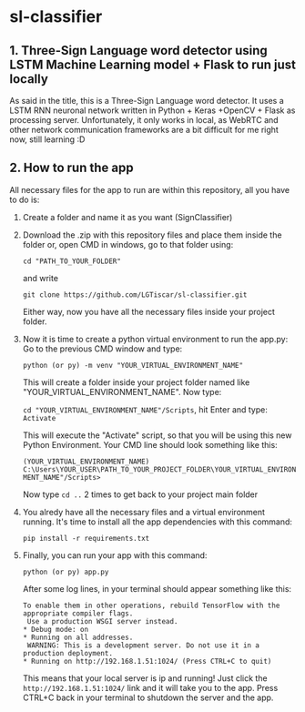 # sl-classifier
## 1. Three-Sign Language word detector using LSTM Machine Learning model + Flask to run just locally

As said in the title, this is a Three-Sign Language word detector. It uses a LSTM RNN neuronal network written in Python + Keras +OpenCV + Flask as processing server. Unfortunately,
it only works in local, as WebRTC and other network communication frameworks are a bit difficult for me right now, still learning :D

## 2. How to run the app

All necessary files for the app to run are within this repository, all you have to do is:

1. Create a folder and name it as you want (SignClassifier)
2. Download the .zip with this repository files and place them inside the folder or, open CMD in windows, go to that folder using:

    `cd "PATH_TO_YOUR_FOLDER"`

    and write 

    `git clone https://github.com/LGTiscar/sl-classifier.git`

    Either way, now you have all the necessary files inside your project folder.

3. Now it is time to create a python virtual environment to run the app.py: Go to the previous CMD window and type: 

    `python (or py) -m venv "YOUR_VIRTUAL_ENVIRONMENT_NAME"`

    This will create a folder inside your project folder named like "YOUR_VIRTUAL_ENVIRONMENT_NAME". Now type:

    `cd "YOUR_VIRTUAL_ENVIRONMENT_NAME"/Scripts`, hit Enter and type:
    `Activate`


    This will
    execute the "Activate" script, so that you will be using this new Python Environment. Your CMD line should look something like this:

    `(YOUR_VIRTUAL_ENVIRONMENT_NAME) C:\Users\YOUR_USER\PATH_TO_YOUR_PROJECT_FOLDER\YOUR_VIRTUAL_ENVIRONMENT_NAME"/Scripts>`
    
    Now type `cd ..` 2 times to get back to your project main folder

4. You alredy have all the necessary files and a virtual environment running. It's time to install all the app dependencies with this command:
    
    `pip install -r requirements.txt`

5. Finally, you can run your app with this command:

    `python (or py) app.py`
    
    After some log lines, in your terminal should appear something like this:
    ```
    To enable them in other operations, rebuild TensorFlow with the appropriate compiler flags.
     Use a production WSGI server instead.
   * Debug mode: on
   * Running on all addresses.
     WARNING: This is a development server. Do not use it in a production deployment.
   * Running on http://192.168.1.51:1024/ (Press CTRL+C to quit)
    ```
    
    This means that your local server is ip and running! Just click the `http://192.168.1.51:1024/` link and it will take you to the app. Press CTRL+C back in your terminal
    to shutdown the server and the app.
     
  
